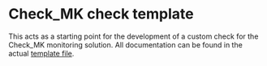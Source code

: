 # Check_MK check template
This acts as a starting point for the development of a custom check for the Check_MK monitoring solution. All documentation can be found in the actual [template file](agent_section_name.py).